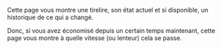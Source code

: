 Cette page vous montre une tirelire, son état actuel et si disponible, un historique de ce qui a changé.

Donc, si vous avez économisé depuis un certain temps maintenant, cette page vous montre à quelle vitesse (ou lenteur) cela se passe.